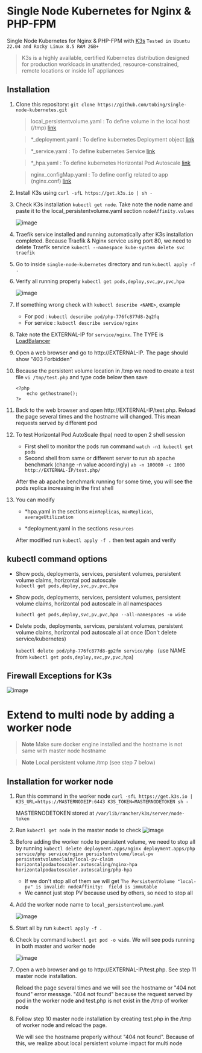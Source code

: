 # Single Node Kubernetes for Nginx & PHP-FPM
Single Node Kubernetes for Nginx & PHP-FPM with [K3s](https://k3s.io/)  ```Tested in Ubuntu 22.04 and Rocky Linux 8.5 RAM 2GB+```
> K3s is a highly available, certified Kubernetes distribution designed for production workloads in unattended, resource-constrained, remote locations or inside IoT appliances

## Installation

1. Clone this repository: ```git clone https://github.com/tobing/single-node-kubernetes.git ``` 
    
    >local_persistentvolume.yaml :   To define volume in the local host (/tmp) [link](https://kubernetes.io/docs/concepts/storage/persistent-volumes/)
    
    >*_deployment.yaml           :   To define kubernetes Deployment object [link](https://kubernetes.io/docs/concepts/workloads/controllers/deployment/)


    >*_service.yaml              :   To define kubernetes Service [link](https://kubernetes.io/docs/concepts/services-networking/service/)
    
    >*_hpa.yaml                  :   To define kubernetes Horizontal Pod Autoscale [link](https://kubernetes.io/docs/tasks/run-application/horizontal-pod-autoscale/)
    
    >nginx_configMap.yaml        :   To define config related to app (nginx.conf) [link](https://kubernetes.io/docs/concepts/configuration/configmap/)
    
2. Install K3s using ```curl -sfL https://get.k3s.io | sh - ```

3. Check K3s installation ```kubectl get node```. Take note the node name and paste it to the local_persistentvolume.yaml section ```nodeAffinity.values```

    ![image](https://user-images.githubusercontent.com/16585545/211205542-0f97d2f9-01a4-4501-998b-55c429ff98c5.png)

    
4. Traefik service installed and running automatically after K3s installation completed. Because Traefik & Nginx service using port 80, we need to delete Traefik service ```kubectl --namespace kube-system delete svc traefik```

5. Go to inside ```single-node-kubernetes``` directory and run ```kubectl apply -f .```

6. Verify all running properly ```kubectl get pods,deploy,svc,pv,pvc,hpa```

    ![image](https://user-images.githubusercontent.com/16585545/211197147-d25dee00-2025-4598-811d-0f6d9c5d4bf7.png)


7. If something wrong check with ```kubectl describe <NAME>```, example
    - For pod       :   ```kubectl describe pod/php-776fc877d8-2q2fq```
    - For service   :   ```kubectl describe service/nginx```  
    
8. Take note the EXTERNAL-IP for ```service/nginx```. The TYPE is [LoadBalancer](https://kubernetes.io/docs/concepts/services-networking/service/#publishing-services-service-types)

9. Open a web browser and go to http://EXTERNAL-IP. The page should show "403 Forbidden"

10. Because the persistent volume location in /tmp we need to create a test file ```vi /tmp/test.php``` and type code below then save
    ```
    <?php
        echo gethostname();
    ?>
    ```
    
11. Back to the web browser and open http://EXTERNAL-IP/test.php. Reload the page several times and the hostname will changed. This mean requests served by different pod

12. To test Horizontal Pod AutoScale (hpa) need to open 2 shell session
    - First shell to monitor the pods run command ```watch -n1 kubectl get pods```
    - Second shell from same or different server to run ab apache benchmark (change -n value accordingly)
        ```ab -n 100000 -c 1000 http://EXTERNAL-IP/test.php/```
        
    After the ab apache benchmark running for some time, you will see the pods replica increasing in the first shell

13. You can modify 

    - *hpa.yaml in the sections ```minReplicas```, ```maxReplicas```, ```averageUtilization```
    
    - *deployment.yaml in the sections ```resources```
    
    After modified run ```kubectl apply -f .``` then test again and verify

## kubectl command options

- Show pods, deployments, services, persistent volumes, persistent volume claims, horizontal pod autoscale  
    ```kubectl get pods,deploy,svc,pv,pvc,hpa```
- Show pods, deployments, services, persistent volumes, persistent volume claims, horizontal pod autoscale in all namespaces
 
    ```kubectl get pods,deploy,svc,pv,pvc,hpa --all-namespaces -o wide```
- Delete pods, deployments, services, persistent volumes, persistent volume claims, horizontal pod autoscale all at once (Don't delete service/kubernetes)

    ```kubectl delete pod/php-776fc877d8-gp2fm service/php ``` (use NAME from ```kubectl get pods,deploy,svc,pv,pvc,hpa```)


## Firewall Exceptions for K3s

![image](https://user-images.githubusercontent.com/16585545/211191995-c511e9ce-33e5-4af7-a5f5-56dea769f172.png)

# Extend to multi node by adding a worker node

> **Note**
> Make sure docker engine installed and the hostname is not same with master node hostname

> **Note**
> Local persistent volume /tmp (see step 7 below)



## Installation for worker node

1. Run this command in the worker node ```curl -sfL https://get.k3s.io | K3S_URL=https://MASTERNODEIP:6443 K3S_TOKEN=MASTERNODETOKEN sh - ```

   MASTERNODETOKEN stored at ```/var/lib/rancher/k3s/server/node-token```
   
2. Run ```kubectl get node``` in the master node to check
   ![image](https://user-images.githubusercontent.com/16585545/211222616-521bf3d3-8aed-44b7-8c49-7f27b5a7f14d.png)

3. Before adding the worker node to persistent volume, we need to stop all by running ```kubectl delete deployment.apps/nginx deployment.apps/php service/php service/nginx persistentvolume/local-pv persistentvolumeclaim/local-pv-claim horizontalpodautoscaler.autoscaling/nginx-hpa horizontalpodautoscaler.autoscaling/php-hpa```
    - If we don't stop all of them we will get ```The PersistentVolume "local-pv" is invalid: nodeAffinity:  field is immutable```
    - We cannot just stop PV because used by others, so need to stop all
4. Add the worker node name to ```local_persistentvolume.yaml```

    ![image](https://user-images.githubusercontent.com/16585545/211226295-009a2e30-20c3-4d2e-acc1-8ea755e6c25f.png)

5. Start all by run ```kubectl apply -f .```

6. Check by command ```kubectl get pod -o wide```. We will see pods running in both master and worker node

    ![image](https://user-images.githubusercontent.com/16585545/211226562-f742042a-d370-46d7-9a79-227ac0539127.png)

7. Open a web browser and go to http://EXTERNAL-IP/test.php. See step 11 master node installation. 
   
   Reload the page several times and we will see the hostname or "404 not found" error message. "404 not found" because the request served by pod in the worker node      and test.php is not exist in the /tmp of worker node
   
8. Follow step 10 master node installation by creating test.php in the /tmp of worker node and reload the page. 
   
   We will see the hostname properly without "404 not found". Because of this, we realize about local persistent volume impact for multi node
